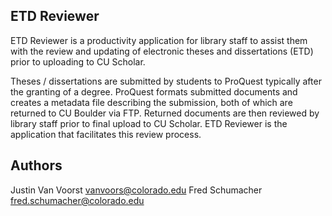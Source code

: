 ## ETD Reviewer ##

ETD Reviewer is a productivity application for library staff to assist them with the review and updating of electronic theses and dissertations (ETD) prior to uploading to CU Scholar.

Theses / dissertations are submitted by students to ProQuest typically after the granting of a degree. ProQuest formats submitted documents and creates a metadata file describing the submission, both of which are returned to CU Boulder via FTP. Returned documents are then reviewed by library staff prior to final upload to CU Scholar. ETD Reviewer is the application that facilitates this review process.

## Authors ##

Justin Van Voorst vanvoors@colorado.edu
Fred Schumacher fred.schumacher@colorado.edu